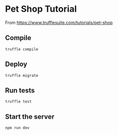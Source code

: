 # Pet Shop Tutorial

From https://www.trufflesuite.com/tutorials/pet-shop

## Compile
```
truffle compile
```

## Deploy
```
truffle migrate
```

## Run tests
```
truffle test
```

## Start the server
```
npm run dev
```